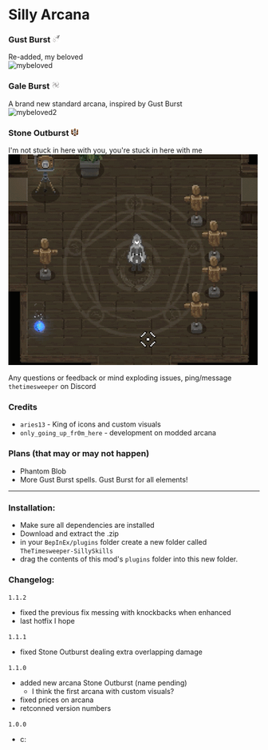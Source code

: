# Silly Arcana
### Gust Burst ![icon](https://raw.githubusercontent.com/TheTimeSweeper/EpicWolMods/master/_EpicUnityProject/Assets/Mods/SkillsUnfunnyBundle/AirChannelDashGood.png)
Re-added, my beloved  
![mybeloved](https://raw.githubusercontent.com/TheTimeSweeper/EpicWolMods/master/SillySkills/Release/readme/AirChannelDashGood.gif)

### Gale Burst ![icon](https://raw.githubusercontent.com/TheTimeSweeper/EpicWolMods/master/_EpicUnityProject/Assets/Mods/SkillsUnfunnyBundle/GustBurstButBig.png)
A brand new standard arcana, inspired by Gust Burst  
![mybeloved2](https://raw.githubusercontent.com/TheTimeSweeper/EpicWolMods/master/SillySkills/Release/readme/GustBurstButBig.gif)

### Stone Outburst ![icon](https://raw.githubusercontent.com/TheTimeSweeper/EpicWolMods/master/_EpicUnityProject/Assets/Mods/SkillsUnfunnyBundle/GustBurstButEarth.png)
I'm not stuck in here with you, you're stuck in here with me  
![mybeloved3](https://raw.githubusercontent.com/TheTimeSweeper/EpicWolMods/master/SillySkills/Release/readme/GustBurstButEarth.gif)

Any questions or feedback or mind exploding issues, ping/message `thetimesweeper` on Discord

### Credits
- `aries13` - King of icons and custom visuals
- `only_going_up_fr0m_here` - development on modded arcana

### Plans (that may or may not happen)
- Phantom Blob
- More Gust Burst spells. Gust Burst for all elements!
___
### Installation:
- Make sure all dependencies are installed
- Download and extract the .zip
- in your `BepInEx/plugins` folder create a new folder called `TheTimesweeper-SillySkills`
- drag the contents of this mod's `plugins` folder into this new folder.

### Changelog:
`1.1.2`
- fixed the previous fix messing with knockbacks when enhanced
- last hotfix I hope

`1.1.1`
- fixed Stone Outburst dealing extra overlapping damage

`1.1.0`
 - added new arcana Stone Outburst (name pending)
   - I think the first arcana with custom visuals?
 - fixed prices on arcana
 - retconned version numbers

`1.0.0`
 - c: